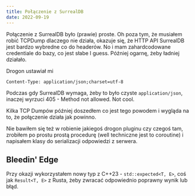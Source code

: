 ```yaml
---
title: Połączenie z SurrealDB
date: 2022-09-19
---
```

Połączenie z SurrealDB było (prawie) proste. Oh poza tym, że musiałem robić TCPDump dlaczego nie działa, okazuje się, że HTTP API SurrealDB jest bardzo wybredne co do headerów. No i mam zahardcodowane credentiale do bazy, co jest słabe I guess. Później ogarnę, żeby ładniej działało.

Drogon ustawiał mi
```http
Content-Type: application/json;charset=utf-8
```
Podczas gdy SurrealDB wymaga, żeby to było czyste `application/json`, inaczej wyrzuci 405 - Method not allowed. Not cool.

Kilka TCP Dumpów później doszedłem co jest tego powodem i wygląda na to, że połączenie działa jak powinno.

Nie bawiłem się też w robienie jakiegoś drogon pluginu czy czegoś tam, zrobiłem po prostu prostą procedurę (well techniczne jest to coroutine) i napisałem klasy do serializacji odpowiedzi z serwera.

## Bleedin' Edge
Przy okazji wykorzystałem nowy typ z C++23 - `std::expected<T, E>`, coś jak `Result<T, E>` z Rusta, żeby zwracać odpowiednio poprawny wynik lub błąd.
